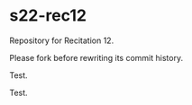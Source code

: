 # s22-rec12

Repository for Recitation 12. 

Please fork before rewriting its commit history. 

Test.

Test.
